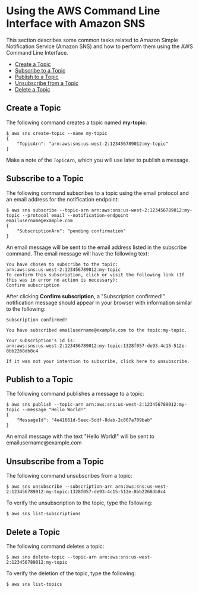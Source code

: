 # Using the AWS Command Line Interface with Amazon SNS<a name="cli-sqs-queue-sns-topic"></a>

 This section describes some common tasks related to Amazon Simple Notification Service \(Amazon SNS\) and how to perform them using the AWS Command Line Interface\. 


+ [Create a Topic](#cli-create-sns-topic)
+ [Subscribe to a Topic](#cli-subscribe-sns-topic)
+ [Publish to a Topic](#cli-publish-sns-topic)
+ [Unsubscribe from a Topic](#cli-unsubscribe-sns-topic)
+ [Delete a Topic](#cli-delete-sns-topic)

## Create a Topic<a name="cli-create-sns-topic"></a>

The following command creates a topic named **my\-topic**:

```
$ aws sns create-topic --name my-topic
{
    "TopicArn": "arn:aws:sns:us-west-2:123456789012:my-topic"
}
```

Make a note of the `TopicArn`, which you will use later to publish a message\.

## Subscribe to a Topic<a name="cli-subscribe-sns-topic"></a>

The following command subscribes to a topic using the email protocol and an email address for the notification endpoint:

```
$ aws sns subscribe --topic-arn arn:aws:sns:us-west-2:123456789012:my-topic --protocol email --notification-endpoint emailusername@example.com
{
    "SubscriptionArn": "pending confirmation"
}
```

An email message will be sent to the email address listed in the subscribe command\. The email message will have the following text:

```
You have chosen to subscribe to the topic:
arn:aws:sns:us-west-2:123456789012:my-topic
To confirm this subscription, click or visit the following link (If this was in error no action is necessary):
Confirm subscription
```

After clicking **Confirm subscription**, a "Subscription confirmed\!" notification message should appear in your browser with information similar to the following:

```
Subscription confirmed!

You have subscribed emailusername@example.com to the topic:my-topic.

Your subscription's id is:
arn:aws:sns:us-west-2:123456789012:my-topic:1328f057-de93-4c15-512e-8bb2268db8c4

If it was not your intention to subscribe, click here to unsubscribe.
```

## Publish to a Topic<a name="cli-publish-sns-topic"></a>

The following command publishes a message to a topic:

```
$ aws sns publish --topic-arn arn:aws:sns:us-west-2:123456789012:my-topic --message "Hello World!"
{
    "MessageId": "4e41661d-5eec-5ddf-8dab-2c867a709bab"
}
```

An email message with the text "Hello World\!" will be sent to emailusername@example\.com

## Unsubscribe from a Topic<a name="cli-unsubscribe-sns-topic"></a>

The following command unsubscribes from a topic:

```
$ aws sns unsubscribe --subscription-arn arn:aws:sns:us-west-2:123456789012:my-topic:1328f057-de93-4c15-512e-8bb2268db8c4
```

To verify the unsubscription to the topic, type the following:

```
$ aws sns list-subscriptions
```

## Delete a Topic<a name="cli-delete-sns-topic"></a>

The following command deletes a topic:

```
$ aws sns delete-topic --topic-arn arn:aws:sns:us-west-2:123456789012:my-topic
```

To verify the deletion of the topic, type the following:

```
$ aws sns list-topics
```